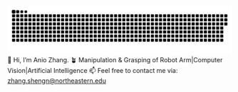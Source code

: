 ![alt text](https://raw.githubusercontent.com/pengzhenghao/pengzhenghao/output/github-contribution-grid-snake-dark.svg)
👋 Hi, I’m Anio Zhang.
🪴 Manipulation & Grasping of Robot Arm|Computer Vision|Artificial Intelligence
📫 Feel free to contact me via: zhang.shengn@northeastern.edu
